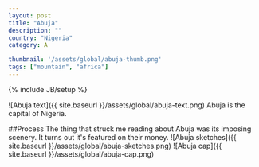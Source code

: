 ```yaml
---
layout: post
title: "Abuja"
description: ""
country: "Nigeria"
category: A

thumbnail: '/assets/global/abuja-thumb.png'
tags: ["mountain", "africa"]
---
```

{% include JB/setup %}

![Abuja text]({{ site.baseurl }}/assets/global/abuja-text.png)
Abuja is the capital of Nigeria.

##Process
The thing that struck me reading about Abuja was its imposing scenery. It turns out it's featured on their money.
![Abuja sketches]({{ site.baseurl }}/assets/global/abuja-sketches.png)
![Abuja cap]({{ site.baseurl }}/assets/global/abuja-cap.png)
